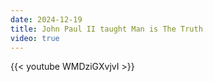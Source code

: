 ```yaml
---
date: 2024-12-19
title: John Paul II taught Man is The Truth
video: true
---
```



{{< youtube WMDziGXvjvI >}}
